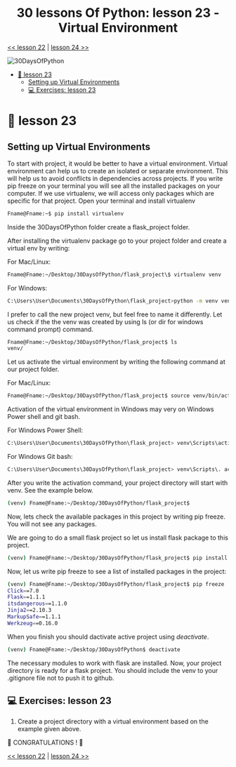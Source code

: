 <div align="center">
  <h1> 30 lessons Of Python: lesson 23 - Virtual Environment </h1>
   

 
</div>

[<< lesson 22](../22_lesson_Web_scraping/22_web_scraping.md) | [lesson 24 >>](../24_lesson_Statistics/24_statistics.md)

![30DaysOfPython](../images/30DaysOfPython_banner3@2x.png)

- [📘 lesson 23](#-lesson-23)
  - [Setting up Virtual Environments](#setting-up-virtual-environments)
  - [💻 Exercises: lesson 23](#-exercises-lesson-23)

# 📘 lesson 23

## Setting up Virtual Environments

To start with project, it would be better to have a virtual environment. Virtual environment can help us to create an isolated or separate environment. This will help us to avoid conflicts in dependencies across projects. If you write pip freeze on your terminal you will see all the installed packages on your computer. If we use virtualenv, we will access only packages which are specific for that project. Open your terminal and install virtualenv

```sh
Fname@Fname:~$ pip install virtualenv
```

Inside the 30DaysOfPython folder create a flask_project folder.

After installing the virtualenv package go to your project folder and create a virtual env by writing:

For Mac/Linux:
```sh
Fname@Fname:~/Desktop/30DaysOfPython/flask_project\$ virtualenv venv

```

For Windows:
```sh
C:\Users\User\Documents\30DaysOfPython\flask_project>python -m venv venv
```

I prefer to call the new project venv, but feel free to name it differently. Let us check if the the venv was created by using ls (or dir for windows command prompt) command.

```sh
Fname@Fname:~/Desktop/30DaysOfPython/flask_project$ ls
venv/
```

Let us activate the virtual environment by writing the following command at our project folder.

For Mac/Linux:
```sh
Fname@Fname:~/Desktop/30DaysOfPython/flask_project$ source venv/bin/activate
```
Activation of the virtual environment in Windows may very on Windows Power shell and git bash. 

For Windows Power Shell:
```sh
C:\Users\User\Documents\30DaysOfPython\flask_project> venv\Scripts\activate
```

For Windows Git bash:
```sh
C:\Users\User\Documents\30DaysOfPython\flask_project> venv\Scripts\. activate
```

After you write the activation command, your project directory will start with venv. See the example below.

```sh
(venv) Fname@Fname:~/Desktop/30DaysOfPython/flask_project$
```

Now, lets check the available packages in this project by writing pip freeze. You will not see any packages.

We are going to do a small flask project so let us install flask package to this project.

```sh
(venv) Fname@Fname:~/Desktop/30DaysOfPython/flask_project$ pip install Flask
```

Now, let us write pip freeze to see a list of installed packages in the project:

```sh
(venv) Fname@Fname:~/Desktop/30DaysOfPython/flask_project$ pip freeze
Click==7.0
Flask==1.1.1
itsdangerous==1.1.0
Jinja2==2.10.3
MarkupSafe==1.1.1
Werkzeug==0.16.0
```

When you finish you should dactivate active project using _deactivate_.

```sh
(venv) Fname@Fname:~/Desktop/30DaysOfPython$ deactivate
```

The necessary modules to work with flask are installed. Now, your project directory is ready for a flask project. You should include the venv to your .gitignore file not to push it to github.

## 💻 Exercises: lesson 23

1. Create a project directory with a virtual environment based on the example given above.

🎉 CONGRATULATIONS ! 🎉

[<< lesson 22](../22_lesson_Web_scraping/22_web_scraping.md) | [lesson 24 >>](../24_lesson_Statistics/24_statistics.md)
